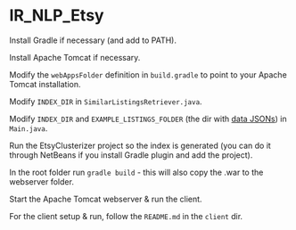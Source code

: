 # IR_NLP_Etsy

Install Gradle if necessary (and add to PATH).

Install Apache Tomcat if necessary.

Modify the `webAppsFolder` definition in `build.gradle` to point to your Apache Tomcat installation.

Modify `INDEX_DIR` in `SimilarListingsRetriever.java`.

Modify `INDEX_DIR` and `EXAMPLE_LISTINGS_FOLDER` (the dir with [data JSONs](https://drive.google.com/drive/folders/0B5iTVLqLnNC6SlVHRXMxSkFheU0?usp=sharing)) in `Main.java`.

Run the EtsyClusterizer project so the index is generated (you can do it through NetBeans if you install Gradle plugin and add the project).

In the root folder run `gradle build` - this will also copy the .war to the webserver folder.

Start the Apache Tomcat webserver & run the client.

For the client setup & run, follow the `README.md` in the `client` dir.
